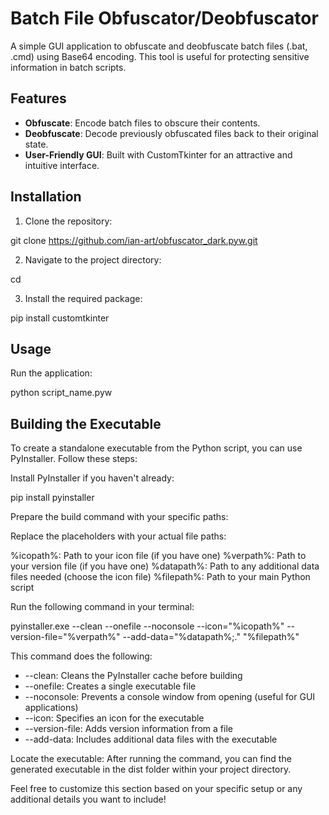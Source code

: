 # Batch File Obfuscator/Deobfuscator

A simple GUI application to obfuscate and deobfuscate batch files (.bat, .cmd) using Base64 encoding. This tool is useful for protecting sensitive information in batch scripts.

## Features

- **Obfuscate**: Encode batch files to obscure their contents.
- **Deobfuscate**: Decode previously obfuscated files back to their original state.
- **User-Friendly GUI**: Built with CustomTkinter for an attractive and intuitive interface.

## Installation

1. Clone the repository:

git clone https://github.com/ian-art/obfuscator_dark.pyw.git

2. Navigate to the project directory:

cd <repo>

3. Install the required package:

pip install customtkinter

## Usage
Run the application:

python script_name.pyw

## Building the Executable
To create a standalone executable from the Python script, you can use PyInstaller. Follow these steps:

Install PyInstaller if you haven't already:

pip install pyinstaller

Prepare the build command with your specific paths:

Replace the placeholders with your actual file paths:

%icopath%: Path to your icon file (if you have one)
%verpath%: Path to your version file (if you have one)
%datapath%: Path to any additional data files needed (choose the icon file)
%filepath%: Path to your main Python script

Run the following command in your terminal:

pyinstaller.exe --clean --onefile --noconsole --icon="%icopath%" --version-file="%verpath%" --add-data="%datapath%;." "%filepath%"

This command does the following:

* --clean: Cleans the PyInstaller cache before building
* --onefile: Creates a single executable file
* --noconsole: Prevents a console window from opening (useful for GUI applications)
* --icon: Specifies an icon for the executable
* --version-file: Adds version information from a file
* --add-data: Includes additional data files with the executable

Locate the executable: After running the command, you can find the generated executable in the dist folder within your project directory.

Feel free to customize this section based on your specific setup or any additional details you want to include!
